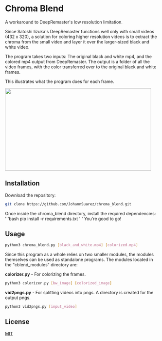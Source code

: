 ﻿# Chroma Blend

A workaround to DeepRemaster's low resolution limitation.

Since Satoshi Iizuka's DeepRemaster functions well only with small videos (432 x 320), a solution for coloring higher resolution videos is to extract the chroma from the small video and layer it over the larger-sized black and white video.

The program takes two inputs: The original black and white mp4, and the colored mp4 output from DeepRemaster. The output is a folder of all the video frames, with the color transferred over to the original black and white frames.

This illustrates what the program does for each frame.

<img src="https://i.imgur.com/Euuqf5K.gif" width="480" height="270">

## Installation

Download the repository:

```bash
git clone https://github.com/JohannSuarez/chroma_blend.git
```

Once inside the chroma_blend directory, install the required dependencies:
'''bash
pip install -r requirements.txt
'''
You're good to go!

## Usage

```bash
python3 chroma_blend.py [black_and_white.mp4] [colorized.mp4]
```

Since this program as a whole relies on two smaller modules, the modules themselves can be used as standalone programs.
The modules located in the "cblend_modules" directory are:

**colorizer.py** - For colorizing the frames.

```bash
python3 colorizer.py [bw_image] [colorized_image]
```


**vid2pngs.py** - For splitting videos into pngs. A directory is created for the output pngs.

```bash
python3 vid2pngs.py [input_video]
```


## License
[MIT](https://choosealicense.com/licenses/mit/)
